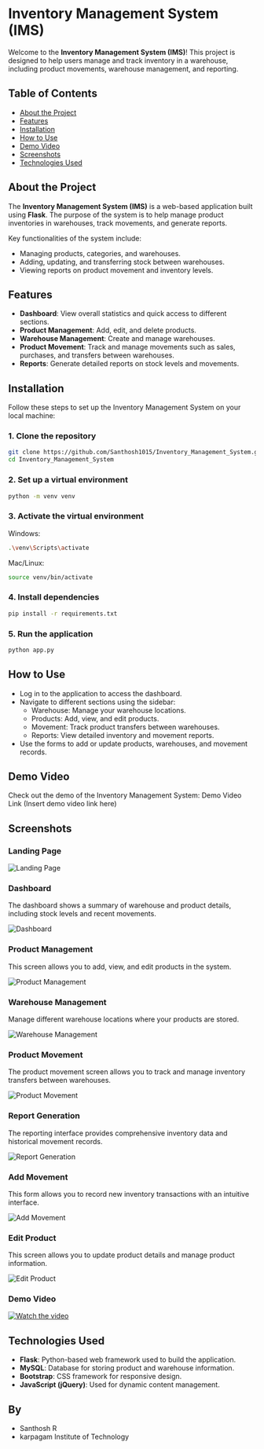 # Inventory Management System (IMS)

Welcome to the **Inventory Management System (IMS)**! This project is designed to help users manage and track inventory in a warehouse, including product movements, warehouse management, and reporting.

## Table of Contents
- [About the Project](#about-the-project)
- [Features](#features)
- [Installation](#installation)
- [How to Use](#how-to-use)
- [Demo Video](#demo-video)
- [Screenshots](#screenshots)
- [Technologies Used](#technologies-used)


## About the Project
The **Inventory Management System (IMS)** is a web-based application built using **Flask**. The purpose of the system is to help manage product inventories in warehouses, track movements, and generate reports.

Key functionalities of the system include:
- Managing products, categories, and warehouses.
- Adding, updating, and transferring stock between warehouses.
- Viewing reports on product movement and inventory levels.

## Features
- **Dashboard**: View overall statistics and quick access to different sections.
- **Product Management**: Add, edit, and delete products.
- **Warehouse Management**: Create and manage warehouses.
- **Product Movement**: Track and manage movements such as sales, purchases, and transfers between warehouses.
- **Reports**: Generate detailed reports on stock levels and movements.

## Installation
Follow these steps to set up the Inventory Management System on your local machine:

### 1. Clone the repository
```bash
git clone https://github.com/Santhosh1015/Inventory_Management_System.git
cd Inventory_Management_System
```

### 2. Set up a virtual environment
```bash
python -m venv venv
```

### 3. Activate the virtual environment
Windows:
```bash
.\venv\Scripts\activate
```

Mac/Linux:
```bash
source venv/bin/activate
```

### 4. Install dependencies
```bash
pip install -r requirements.txt
```

### 5. Run the application
```bash
python app.py
```

## How to Use
- Log in to the application to access the dashboard.
- Navigate to different sections using the sidebar:
  - Warehouse: Manage your warehouse locations.
  - Products: Add, view, and edit products.
  - Movement: Track product transfers between warehouses.
  - Reports: View detailed inventory and movement reports.
- Use the forms to add or update products, warehouses, and movement records.

## Demo Video
Check out the demo of the Inventory Management System:
Demo Video Link (Insert demo video link here)

## Screenshots
### Landing Page

![Landing Page](https://github.com/Santhosh1015/Inventory_Management_System/blob/main/images_IMS/Screenshot%202025-05-05%20183936.png?raw=true)

### Dashboard
The dashboard shows a summary of warehouse and product details, including stock levels and recent movements.

![Dashboard](https://github.com/Santhosh1015/Inventory_Management_System/blob/main/images_IMS/Screenshot%202025-05-05%20183955.png?raw=true)

### Product Management
This screen allows you to add, view, and edit products in the system.

![Product Management](https://github.com/Santhosh1015/Inventory_Management_System/blob/main/images_IMS/Screenshot%202025-05-05%20184109.png?raw=true
)

### Warehouse Management
Manage different warehouse locations where your products are stored.

![Warehouse Management](https://github.com/Santhosh1015/Inventory_Management_System/blob/main/images_IMS/Screenshot%202025-05-05%20184012.png?raw=true)

### Product Movement
The product movement screen allows you to track and manage inventory transfers between warehouses.

![Product Movement](https://github.com/Santhosh1015/Inventory_Management_System/blob/main/images_IMS/Screenshot%202025-05-05%20184149.png?raw=true)

### Report Generation
The reporting interface provides comprehensive inventory data and historical movement records.

![Report Generation](https://github.com/Santhosh1015/Inventory_Management_System/blob/main/images_IMS/Screenshot%202025-05-05%20184201.png?raw=true)

### Add Movement
This form allows you to record new inventory transactions with an intuitive interface.

![Add Movement](https://github.com/Santhosh1015/Inventory_Management_System/blob/main/images_IMS/Screenshot%202025-05-05%20184227.png?raw=true)

### Edit Product
This screen allows you to update product details and manage product information.

![Edit Product](https://github.com/Santhosh1015/Inventory_Management_System/blob/main/images_IMS/Screenshot%202025-05-05%20184338.png?raw=true)

### Demo Video
[![Watch the video](https://img.youtube.com/vi/t8hvacaqIGo/0.jpg)](https://www.youtube.com/watch?v=t8hvacaqIGo)


## Technologies Used
- **Flask**: Python-based web framework used to build the application.
- **MySQL**: Database for storing product and warehouse information.
- **Bootstrap**: CSS framework for responsive design.
- **JavaScript (jQuery)**: Used for dynamic content management.

## By 
- Santhosh R 
- karpagam Institute of Technology
